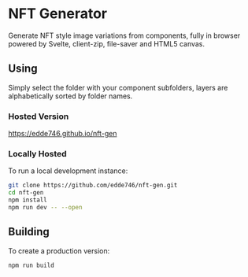 # NFT Generator

Generate NFT style image variations from components, fully in browser powered by Svelte, client-zip, file-saver and HTML5 canvas.

## Using

Simply select the folder with your component subfolders, layers are alphabetically sorted by folder names.

### Hosted Version
https://edde746.github.io/nft-gen

### Locally Hosted

To run a local development instance:

```bash
git clone https://github.com/edde746/nft-gen.git
cd nft-gen
npm install
npm run dev -- --open
```

## Building

To create a production version:

```bash
npm run build
```